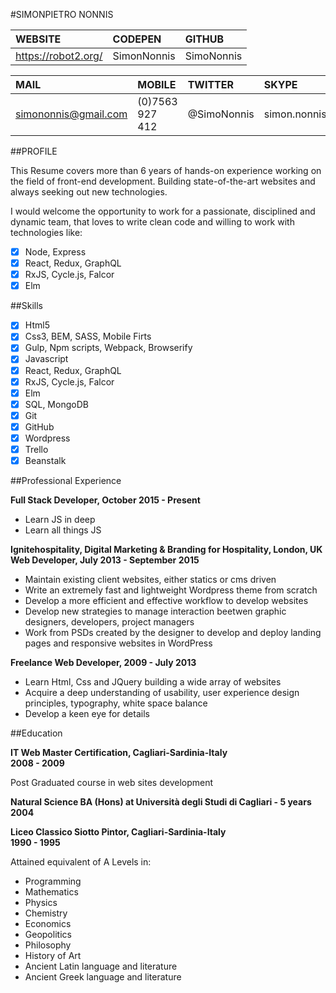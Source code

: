 #SIMONPIETRO NONNIS 

| WEBSITE             | CODEPEN        | GITHUB     |
|:------------------- |:-------------- |:-----------|
| https://robot2.org/ | SimonNonnis    | SimoNonnis |


| MAIL                 | MOBILE         | TWITTER    | SKYPE        |
|:-------------------- |:-------------- |:---------- |:------------ |
| simononnis@gmail.com | (0)7563 927 412| @SimoNonnis| simon.nonnis |

##PROFILE

This Resume covers more than 6 years of hands-on experience working on the field of front-end development. 
Building state-of-the-art websites and always seeking out new technologies.

I would welcome the opportunity to work for a passionate, disciplined and dynamic team, that loves to write clean code and willing to work with technologies like: 

- [x] Node, Express
- [x] React, Redux, GraphQL
- [x] RxJS, Cycle.js, Falcor
- [x] Elm

##Skills

- [x] Html5
- [x] Css3, BEM, SASS, Mobile Firts
- [x] Gulp, Npm scripts, Webpack, Browserify
- [x] Javascript
- [x] React, Redux, GraphQL
- [x] RxJS, Cycle.js, Falcor
- [x] Elm
- [x] SQL, MongoDB
- [x] Git
- [x] GitHub
- [x] Wordpress
- [x] Trello
- [x] Beanstalk

##Professional Experience

**Full Stack Developer, October 2015 - Present**
- Learn JS in deep
- Learn all things JS

**Ignitehospitality, Digital Marketing & Branding for Hospitality, London, UK**</br>
**Web Developer, July 2013 - September 2015**
- Maintain existing client websites, either statics or cms driven
- Write an extremely fast and lightweight Wordpress theme from scratch
- Develop a more efficient and effective workflow to develop websites
- Develop new strategies to manage interaction beetwen graphic designers, developers, project managers
- Work from PSDs created by the designer to develop and deploy landing pages and responsive websites in WordPress

**Freelance Web Developer, 2009 - July 2013**
- Learn Html, Css and JQuery building a wide array of websites
- Acquire a deep understanding of usability, user experience design principles, typography, white space balance
- Develop a keen eye for details

##Education

**IT Web Master Certification, Cagliari-Sardinia-Italy**</br>
**2008 - 2009**

Post Graduated course in web sites development

**Natural Science BA (Hons) at Università degli Studi di Cagliari - 5 years**
**2004**

**Liceo Classico Siotto Pintor, Cagliari-Sardinia-Italy**</br> 
**1990 - 1995**

Attained equivalent of A Levels in: 
- Programming 
- Mathematics
- Physics
- Chemistry
- Economics
- Geopolitics
- Philosophy 
- History of Art 
- Ancient Latin language and literature
- Ancient Greek language and literature










